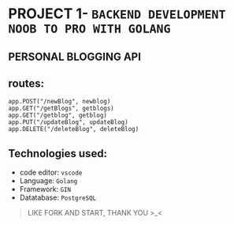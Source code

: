 # PROJECT 1-  `BACKEND DEVELOPMENT NOOB TO PRO WITH GOLANG`
## PERSONAL BLOGGING API


## routes: 
```
app.POST("/newBlog", newblog)
app.GET("/getBlogs", getblogs)
app.GET("/getblog", getblog)
app.PUT("/updateBlog", updateBlog)
app.DELETE("/deleteBlog", deleteBlog)
```

## Technologies used: 
- code editor: `vscode`
- Language: `Golang`
- Framework: `GIN`
- Datatabase: `PostgreSQL`


> LIKE FORK AND START, THANK YOU >_<